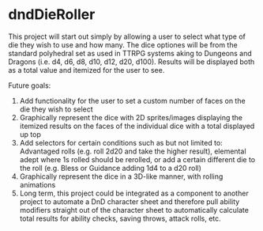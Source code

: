 # dndDieRoller

This project will start out simply by allowing a user to select what type of die they wish to use and how many. The dice optiones will be from the standard polyhedral set as used in TTRPG systems aking to Dungeons and Dragons (i.e. d4, d6, d8, d10, d12, d20, d100). Results will be displayed both as a total value and itemized for the user to see.

Future goals:
1. Add functionality for the user to set a custom number of faces on the die they wish to select
2. Graphically represent the dice with 2D sprites/images displaying the itemized results on the faces of the individual dice with a total displayed up top
3. Add selectors for certain conditions such as but not limited to: Advantaged rolls (e.g. roll 2d20 and take the higher result), elemental adept where 1s rolled should be rerolled, or add a certain different die to the roll (e.g. Bless or Guidance adding 1d4 to a d20 roll)
4. Graphically represent the dice in a 3D-like manner, with rolling animations
5. Long term, this project could be integrated as a component to another project to automate a DnD character sheet and therefore pull ability modifiers straight out of the character sheet to automatically calculate total results for ability checks, saving throws, attack rolls, etc.
